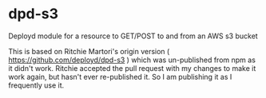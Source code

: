 dpd-s3
=================

Deployd module for a resource to GET/POST to and from an AWS s3 bucket

This is based on Ritchie Martori's origin version ( https://github.com/deployd/dpd-s3 ) which was un-published from npm as it didn't work.  Ritchie accepted the pull request with my changes to make it work again, but hasn't ever re-published it.  So I am publishing it as I frequently use it.
